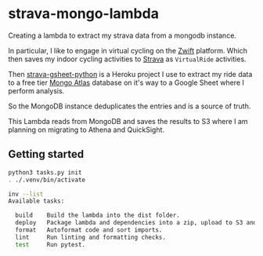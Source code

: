 # strava-mongo-lambda

Creating a lambda to extract my strava data from a mongodb instance.

In particular, I like to engage in virtual cycling on the [Zwift](https://zwift.com) platform. Which then saves my indoor cycling activities to [Strava](https://strava.com) as `VirtualRide` activities.

Then [strava-gsheet-python](https://github.com/neozenith/strava-gsheet-python) is a Heroku project I use to extract my ride data to a free tier [Mongo Atlas](https://www.mongodb.com/atlas/database) database on it's way to a Google Sheet where I perform analysis.

So the MongoDB instance deduplicates the entries and is a source of truth.

This Lambda reads from MongoDB and saves the results to S3 where I am planning on migrating to Athena and QuickSight.

## Getting started

```sh
python3 tasks.py init
. ./.venv/bin/activate

inv --list
Available tasks:

  build    Build the lambda into the dist folder.
  deploy   Package lambda and dependencies into a zip, upload to S3 and update target function code.
  format   Autoformat code and sort imports.
  lint     Run linting and formatting checks.
  test     Run pytest.
```
